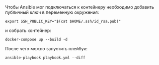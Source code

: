 Чтобы Ansible мог подключаться к контейнеру необходимо добавить публичный ключ в переменную окружения:

```shell
export SSH_PUBLIC_KEY="$(cat $HOME/.ssh/id_rsa.pub)"
```

и собрать контейнер:

```shell
docker-compose up --build -d
```

После чего можно запустить плейбук:

```shell
ansible-playbook playbook.yml --diff
```

